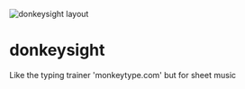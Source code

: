 ![donkeysight layout](https://user-images.githubusercontent.com/51838026/158210183-d94332f4-dce1-4847-b886-9b6f78f221e4.png)

# donkeysight
Like the typing trainer 'monkeytype.com' but for sheet music
